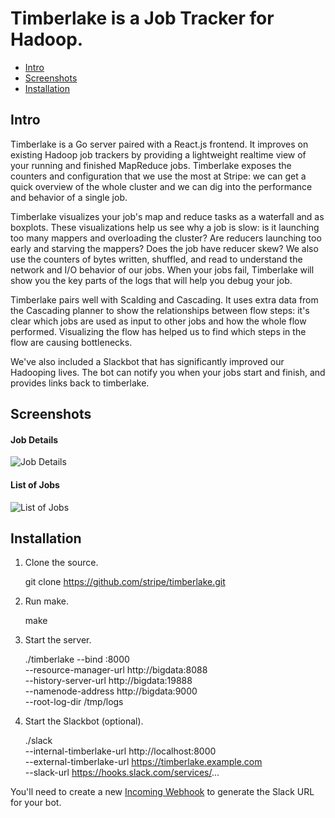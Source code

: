 # Timberlake is a Job Tracker for Hadoop.

* [Intro](#intro)
* [Screenshots](#screenshots)
* [Installation](#installation)

## Intro

Timberlake is a Go server paired with a React.js frontend. It improves on
existing Hadoop job trackers by providing a lightweight realtime view of your
running and finished MapReduce jobs. Timberlake exposes the counters and
configuration that we use the most at Stripe: we can get a quick overview of the
whole cluster and we can dig into the performance and behavior of a single job.

Timberlake visualizes your job's map and reduce tasks as a waterfall and as
boxplots. These visualizations help us see why a job is slow: is it launching
too many mappers and overloading the cluster? Are reducers launching too early
and starving the mappers? Does the job have reducer skew? We also use the
counters of bytes written, shuffled, and read to understand the network and I/O
behavior of our jobs. When your jobs fail, Timberlake will show you the key
parts of the logs that will help you debug your job.

Timberlake pairs well with Scalding and Cascading. It uses extra data from the
Cascading planner to show the relationships between flow steps: it's clear which
jobs are used as input to other jobs and how the whole flow performed.
Visualizing the flow has helped us to find which steps in the flow are causing
bottlenecks.

We've also included a Slackbot that has significantly improved our Hadooping
lives. The bot can notify you when your jobs start and finish, and provides
links back to timberlake.


## Screenshots

#### Job Details
![Job Details](https://cloud.githubusercontent.com/assets/57258/5137475/f4972946-70ee-11e4-9040-08a905ce8842.png)

#### List of Jobs
![List of Jobs](https://cloud.githubusercontent.com/assets/57258/5137476/f755b92c-70ee-11e4-8d6f-6819e5035529.png)


## Installation

1. Clone the source.

    git clone https://github.com/stripe/timberlake.git

2. Run make.

    make

3. Start the server.

    ./timberlake --bind :8000 \
        --resource-manager-url http://bigdata:8088 \
        --history-server-url http://bigdata:19888 \
        --namenode-address http://bigdata:9000 \
        --root-log-dir /tmp/logs

4. Start the Slackbot (optional).

    ./slack \
        --internal-timberlake-url http://localhost:8000 \
        --external-timberlake-url https://timberlake.example.com \
        --slack-url https://hooks.slack.com/services/...

You'll need to create a new [Incoming Webhook](https://slack.com/services) to
generate the Slack URL for your bot.
